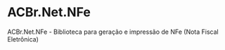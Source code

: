 ACBr.Net.NFe
============

ACBr.Net.NFe - Biblioteca para geração e impressão de NFe (Nota Fiscal Eletrônica)
